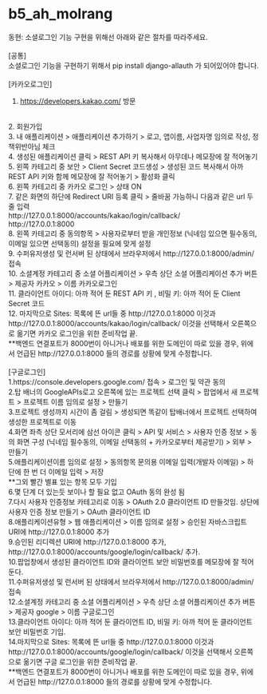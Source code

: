# b5_ah_molrang

동현: 소셜로그인 기능 구현을 위해선 아래와 같은 절차를 따라주세요.
<br/>
<br/>
[공통]
<br/>
소셜로그인 기능을 구현하기 위해서 pip install django-allauth 가 되어있어야 합니다.
<br/>
<br/>
[카카오로그인]
<br/>
1. https://developers.kakao.com/ 방문
<br/>
2. 회원가입
<br/>
3. 내 애플리케이션 > 애플리케이션 추가하기 > 로고, 앱이름, 사업자명 임의로 작성, 정책위반아님 체크
<br/>
4. 생성된 애플리케이션 클릭 > REST API 키 복사해서 아무데나 메모장에 잘 적어놓기
<br/>
5. 왼쪽 카테고리 중 보안 > Client Secret 코드생성 > 생성된 코드 복사해서 아까 REST API 키와 함께 메모장에 잘 적어놓기 > 활성화 클릭
<br/>
6. 왼쪽 카테고리 중 카카오 로그인 > 상태 ON
<br/>
7. 같은 화면의 하단에 Redirect URI 등록 클릭 > 줄바꿈 가능하니 다음과 같은 url 두 줄 입력
<br/>
http://127.0.0.1:8000/accounts/kakao/login/callback/
<br/>
http://127.0.0.1:8000
<br/>
8. 왼쪽 카테고리 중 동의항목 > 사용자로부터 받을 개인정보 (닉네임 있으면 필수동의, 이메일 있으면 선택동의) 설정을 필요에 맞게 설정
<br/>
9. 수퍼유저생성 및 런서버 된 상태에서 브라우저에서 http://127.0.0.1:8000/admin/ 접속
<br/>
10. 소셜계정 카테고리 중 소셜 어플리케이션 > 우측 상단 소셜 어플리케이션 추가 버튼 > 제공자 카카오 > 이름 카카오로그인
<br/>
11. 클라이언트 아이디: 아까 적어 둔 REST API 키 , 비밀 키: 아까 적어 둔 Client Secret 코드
<br/>
12. 마지막으로 Sites: 목록에 뜬 url들 중 http://127.0.0.1:8000 이것과 http://127.0.0.1:8000/accounts/kakao/login/callback/ 이것을 선택해서 오른쪽으로 옮기면 카카오 로그인을 위한 준비작업 끝.
<br/>
**백엔드 연결포트가 8000번이 아니거나 배포를 위한 도메인이 따로 있을 경우, 위에서 언급된 http://127.0.0.1:8000 들의 경로를 상황에 맞게 수정합니다.
<br/>
<br/>
[구글로그인]
<br/>
1.https://console.developers.google.com/ 접속 > 로그인 및 약관 동의
<br/>
2.탑 배너의 GoogleAPIs로고 오른쪽에 있는 프로젝트 선택 클릭 > 팝업에서 새 프로젝트 > 프로젝트 이름 임의로 설정 > 만들기
<br/>
3.프로젝트 생성까지 시간이 좀 걸림 > 생성되면 똑같이 탑배너에서 프로젝트 선택하여 생성한 프로젝트로 이동
<br/>
4.화면 좌측 상단 모서리에 삼선 아이콘 클릭 > API 및 서비스 > 사용자 인증 정보 > 동의 화면 구성 (닉네임 필수동의, 이메일 선택동의 + 카카오로부터 제공받기) > 외부 > 만들기
<br/>
5.애플리케이션이름 임의로 설정 > 동의항목 문의용 이메일 입력(개발자 이메일) > 하단에 한 번 더 이메일 입력 > 저장
<br/>
**그외 빨간 별표 있는 항목 모두 기입
<br/>
6.몇 단계 더 있는듯 보이나 할 필요 없고 OAuth 동의 완성 됨
<br/>
7.다시 사용자 인증정보 카테고리로 이동 > OAuth 2.0 클라이언트 ID 만들것임. 상단에 사용자 인증 정보 만들기 > OAuth 클라이언트 ID
<br/>
8.애플리케이션유형 > 웹 애플리케이션 > 이름 임의로 설정 > 승인된 자바스크립트 URI에 http://127.0.0.1:8000 추가
<br/>
9.승인된 리디렉션 URI에 http://127.0.0.1:8000 추가, http://127.0.0.1:8000/accounts/google/login/callback/ 추가.
<br/>
10.팝업창에서 생성된 클라이언트 ID와 클라이언트 보안 비밀번호를 메모장에 잘 적어둔다.
<br/>
11.수퍼유저생성 및 런서버 된 상태에서 브라우저에서 http://127.0.0.1:8000/admin/ 접속
<br/>
12.소셜계정 카테고리 중 소셜 어플리케이션 > 우측 상단 소셜 어플리케이션 추가 버튼 > 제공자 google > 이름 구글로그인
<br/>
13.클라이언트 아이디: 아까 적어 둔 클라이언트 ID, 비밀 키: 아까 적어 둔 클라이언트 보안 비밀번호 기입.
<br/>
14.마지막으로 Sites: 목록에 뜬 url들 중 http://127.0.0.1:8000 이것과 http://127.0.0.1:8000/accounts/google/login/callback/ 이것을 선택해서 오른쪽으로 옮기면 구글 로그인을 위한 준비작업 끝.
<br/>
**백엔드 연결포트가 8000번이 아니거나 배포를 위한 도메인이 따로 있을 경우, 위에서 언급된 http://127.0.0.1:8000 들의 경로를 상황에 맞게 수정합니다.
<br/>